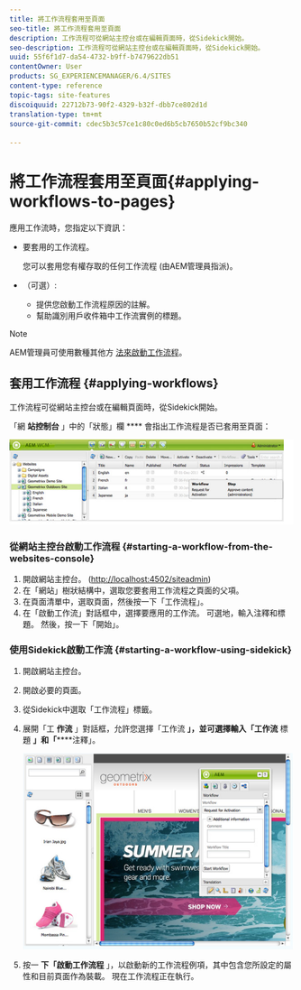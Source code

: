```yaml
---
title: 將工作流程套用至頁面
seo-title: 將工作流程套用至頁面
description: 工作流程可從網站主控台或在編輯頁面時，從Sidekick開始。
seo-description: 工作流程可從網站主控台或在編輯頁面時，從Sidekick開始。
uuid: 55f6f1d7-da54-4732-b9ff-b7479622db51
contentOwner: User
products: SG_EXPERIENCEMANAGER/6.4/SITES
content-type: reference
topic-tags: site-features
discoiquuid: 22712b73-90f2-4329-b32f-dbb7ce802d1d
translation-type: tm+mt
source-git-commit: cdec5b3c57ce1c80c0ed6b5cb7650b52cf9bc340

---
```



# 將工作流程套用至頁面{#applying-workflows-to-pages}

應用工作流時，您指定以下資訊：

* 要套用的工作流程。

   您可以套用您有權存取的任何工作流程 (由AEM管理員指派)。
* （可選）:

   * 提供您啟動工作流程原因的註解。
   * 幫助識別用戶收件箱中工作流實例的標題。

>[!NOTE]
>
>AEM管理員可使用數種其他方 [法來啟動工作流程](/help/sites-administering/workflows-starting.md)。

## 套用工作流程 {#applying-workflows}

工作流程可從網站主控台或在編輯頁面時，從Sidekick開始。

「網 **站控制台** 」中的「狀態」欄 **** 會指出工作流程是否已套用至頁面：

![工作流狀態](assets/workflowstatus.png)

### 從網站主控台啟動工作流程 {#starting-a-workflow-from-the-websites-console}

1. 開啟網站主控台。 ([http://localhost:4502/siteadmin](http://localhost:4502/siteadmin))
1. 在「網站」樹狀結構中，選取您要套用工作流程之頁面的父項。
1. 在頁面清單中，選取頁面，然後按一下「工作流程」。
1. 在「啟動工作流」對話框中，選擇要應用的工作流。 可選地，輸入注釋和標題。 然後，按一下「開始」。

### 使用Sidekick啟動工作流 {#starting-a-workflow-using-sidekick}

1. 開啟網站主控台。
1. 開啟必要的頁面。
1. 從Sidekick中選取「工作流程」標籤。
1. 展開「工 **作流** 」對話框，允許您選擇「工作流 **」，並可選擇輸入「工作流** 標題 **」和「******&#x200B;注釋」。

   ![workflowstartsidekick](assets/workflowstartsidekick.png)

1. 按一 **下「啟動工作流程** 」，以啟動新的工作流程例項，其中包含您所設定的屬性和目前頁面作為裝載。 現在工作流程正在執行。


